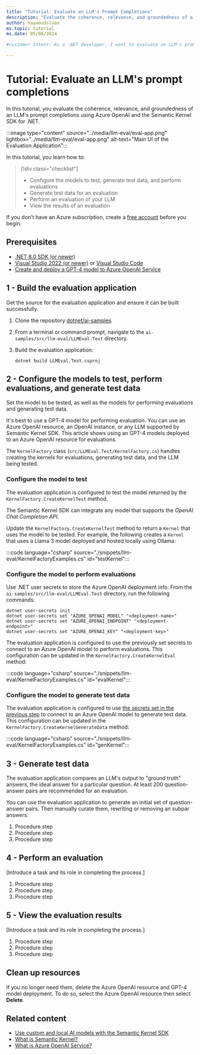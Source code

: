 ```yaml
---
title: "Tutorial: Evaluate an LLM's Prompt Completions"
description: "Evaluate the coherence, relevance, and groundedness of a LLM's prompt completions using Azure OpenAI and the Semantic Kernel SDK for .NET."
author: haywoodsloan
ms.topic: tutorial 
ms.date: 05/08/2024

#customer intent: As a .NET developer, I want to evaluate an LLM's prompt completions using .NET so that I can choose an LLM for my .NET application that fits my use case.

---
```


<!-- --------------------------------------

- Use this template with pattern instructions for:

Tutorial

- Before you sign off or merge:

Remove all comments except the customer intent.

- Feedback:

https://aka.ms/patterns-feedback

-->

# Tutorial: Evaluate an LLM's prompt completions

<!-- Required: Article headline - H1

Identify the product or service and the feature area
the tutorial covers.

-->

In this tutorial, you evaluate the coherence, relevance, and groundedness of an LLM's prompt completions using Azure OpenAI and the Semantic Kernel SDK for .NET.

:::image type="content" source="../media/llm-eval/eval-app.png" lightbox="../media/llm-eval/eval-app.png" alt-text="Main UI of the Evaluation Application":::

<!-- Required: Introductory paragraphs (no heading)

Write a brief introduction that can help the user 
decide whether the article is relevant for them and
to describe how reading the article might benefit
them.

-->

In this tutorial, you learn how to:

> [!div class="checklist"]
>
> * Configure the models to test, generate test data, and perform evaluations
> * Generate test data for an evaluation
> * Perform an evaluation of your LLM
> * View the results of an evaluation

<!-- Required: Outline (no heading)

Before your first H2, use the green checkmark format
for a bulleted list that outlines what you'll cover 
in the tutorial.

-->

If you don't have an Azure subscription, create a [free account](https://azure.microsoft.com/free/?WT.mc_id=A261C142F) before you begin.

<!-- Required: Free account links (no heading)

Because quickstarts are intended to help new customers
evaluate a product or service, include a link to a 
free trial before the first H2.

-->

## Prerequisites

* [.NET 8.0 SDK (or newer)](https://dotnet.microsoft.com/download/visual-studio-sdks)
* [Visual Studio 2022 (or newer)](https://visualstudio.microsoft.com/downloads/) or [Visual Studio Code](https://code.visualstudio.com/Download)
* [Create and deploy a GPT-4 model to Azure OpenAI Service](/azure/ai-services/openai/how-to/create-resource)

<!-- Optional: Prerequisites - H2

If included, "Prerequisites" must be the first H2 in the article.

List any items that are needed for the integration,
such as permissions or software.

If you need to sign in to a portal to do the quickstart, 
provide instructions and a link.

-->

## 1 - Build the evaluation application

Get the source for the evaluation application and ensure it can be built successfully.

1. Clone the repository [dotnet/ai-samples](https://github.com/dotnet/ai-samples)
1. From a terminal or command prompt, navigate to the `ai-samples/src/llm-eval/LLMEval.Test` directory.
1. Build the evaluation application:

    ```dotnetcli
    dotnet build LLMEval.Test.csproj
    ```

## 2 - Configure the models to test, perform evaluations, and generate test data

Set the model to be tested, as well as the models for performing evaluations and generating test data.

It's best to use a GPT-4 model for performing evaluation. You can use an Azure OpenAI resource, an OpenAI instance, or any LLM supported by Semantic Kernel SDK. This article shows using an GPT-4 models deployed to an Azure OpenAI resource for evaluations.

The `KernelFactory` class (`src/LLMEval.Test/KernelFactory.cs`) handles creating the kernels for evaluations, generating test data, and the LLM being tested.

<!-- Required: Tasks to complete in the process - H2

In one or more numbered H2 sections, describe tasks that 
the user completes in the process the tutorial describes.

-->

### Configure the model to test

The evaluation application is configured to test the model returned by the `KernelFactory.CreateKernelTest` method.

The Semantic Kernel SDK can integrate any model that supports the *OpenAI Chat Completion API*.

Update the `KernelFactory.CreateKernelTest` method to return a `Kernel` that uses the model to be tested. For example, the following creates a `Kernel` that uses a Llama 3 model deployed and hosted locally using Ollama:

:::code language="csharp" source="./snippets/llm-eval/KernelFactoryExamples.cs" id="testKernel":::

### Configure the model to perform evaluations

Use .NET user secrets to store the Azure OpenAI deployment info. From the `ai-samples/src/llm-eval/LLMEval.Test` directory, run the following commands:

```dotnetcli
dotnet user-secrets init
dotnet user-secrets set "AZURE_OPENAI_MODEL" "<deployment-name>"
dotnet user-secrets set "AZURE_OPENAI_ENDPOINT" "<deployment-endpoint>"
dotnet user-secrets set "AZURE_OPENAI_KEY" "<deployment-key>"
```

The evaluation application is configured to use the previously set secrets to connect to an Azure OpenAI model to perform evaluations. This configuration can be updated in the `KernelFactory.CreateKernelEval` method:

:::code language="csharp" source="./snippets/llm-eval/KernelFactoryExamples.cs" id="evalKernel":::

### Configure the model to generate test data

The evaluation application is configured to use [the secrets set in the previous step](#configure-the-model-to-perform-evaluations) to connect to an Azure OpenAI model to generate test data. This configuration can be updated in the `KernelFactory.CreateKernelGenerateData` method:

:::code language="csharp" source="./snippets/llm-eval/KernelFactoryExamples.cs" id="genKernel":::

<!-- Required: Steps to complete the tasks - H2

Use ordered lists to describe how to complete tasks in 
the process. Be consistent when you describe how to
use a method or tool to complete the task.

Code requires specific formatting. Here are a few useful 
examples of commonly used code blocks. Make sure to 
use the interactive functionality when possible.

For the CLI-based or PowerShell-based procedures,
don't use bullets or numbering.

Here is an example of a code block for Java:

```java
cluster = Cluster.build(new File("src/site.yaml")).create();
...
client = cluster.connect();
```

Here's a code block for the Azure CLI:

```azurecli-interactive 
az vm create --resource-group myResourceGroup --name myVM 
--image win2016datacenter --admin-username azureuser 
--admin-password myPassword12
```

This is a code block for Azure PowerShell:

```azurepowershell-interactive
New-AzureRmContainerGroup -ResourceGroupName 
myResourceGroup -Name mycontainer 
-Image mcr.microsoft.com/windows/servercore/iis:nanoserver 
-OsType Windows -IpAddressType Public
```
-->

## 3 - Generate test data

The evaluation application compares an LLM's output to "ground truth" answers, the ideal answer for a particular question. At least 200 question-answer pairs are recommended for an evaluation.

You can use the evaluation application to generate an initial set of question-answer pairs. Then manually curate them, rewriting or removing an subpar answers.

<!-- Required: Tasks to complete in the process - H2

In one or more numbered H2 sections, describe tasks that 
the user completes in the process the tutorial describes.

-->

1. Procedure step
1. Procedure step
1. Procedure step

<!-- Required: Steps to complete the tasks - H2

Use ordered lists to describe how to complete tasks in 
the process. Be consistent when you describe how to
use a method or tool to complete the task.

Code requires specific formatting. Here are a few useful 
examples of commonly used code blocks. Make sure to 
use the interactive functionality when possible.

For the CLI-based or PowerShell-based procedures,
don't use bullets or numbering.

Here is an example of a code block for Java:

```java
cluster = Cluster.build(new File("src/site.yaml")).create();
...
client = cluster.connect();
```

Here's a code block for the Azure CLI:

```azurecli-interactive 
az vm create --resource-group myResourceGroup --name myVM 
--image win2016datacenter --admin-username azureuser 
--admin-password myPassword12
```

This is a code block for Azure PowerShell:

```azurepowershell-interactive
New-AzureRmContainerGroup -ResourceGroupName 
myResourceGroup -Name mycontainer 
-Image mcr.microsoft.com/windows/servercore/iis:nanoserver 
-OsType Windows -IpAddressType Public
```
-->

## 4 - Perform an evaluation

[Introduce a task and its role in completing the process.]

<!-- Required: Tasks to complete in the process - H2

In one or more numbered H2 sections, describe tasks that 
the user completes in the process the tutorial describes.

-->

1. Procedure step
1. Procedure step
1. Procedure step

<!-- Required: Steps to complete the tasks - H2

Use ordered lists to describe how to complete tasks in 
the process. Be consistent when you describe how to
use a method or tool to complete the task.

Code requires specific formatting. Here are a few useful 
examples of commonly used code blocks. Make sure to 
use the interactive functionality when possible.

For the CLI-based or PowerShell-based procedures,
don't use bullets or numbering.

Here is an example of a code block for Java:

```java
cluster = Cluster.build(new File("src/site.yaml")).create();
...
client = cluster.connect();
```

Here's a code block for the Azure CLI:

```azurecli-interactive 
az vm create --resource-group myResourceGroup --name myVM 
--image win2016datacenter --admin-username azureuser 
--admin-password myPassword12
```

This is a code block for Azure PowerShell:

```azurepowershell-interactive
New-AzureRmContainerGroup -ResourceGroupName 
myResourceGroup -Name mycontainer 
-Image mcr.microsoft.com/windows/servercore/iis:nanoserver 
-OsType Windows -IpAddressType Public
```
-->

## 5 - View the evaluation results

[Introduce a task and its role in completing the process.]

<!-- Required: Tasks to complete in the process - H2

In one or more numbered H2 sections, describe tasks that 
the user completes in the process the tutorial describes.

-->

1. Procedure step
1. Procedure step
1. Procedure step

<!-- Required: Steps to complete the tasks - H2

Use ordered lists to describe how to complete tasks in 
the process. Be consistent when you describe how to
use a method or tool to complete the task.

Code requires specific formatting. Here are a few useful 
examples of commonly used code blocks. Make sure to 
use the interactive functionality when possible.

For the CLI-based or PowerShell-based procedures,
don't use bullets or numbering.

Here is an example of a code block for Java:

```java
cluster = Cluster.build(new File("src/site.yaml")).create();
...
client = cluster.connect();
```

Here's a code block for the Azure CLI:

```azurecli-interactive 
az vm create --resource-group myResourceGroup --name myVM 
--image win2016datacenter --admin-username azureuser 
--admin-password myPassword12
```

This is a code block for Azure PowerShell:

```azurepowershell-interactive
New-AzureRmContainerGroup -ResourceGroupName 
myResourceGroup -Name mycontainer 
-Image mcr.microsoft.com/windows/servercore/iis:nanoserver 
-OsType Windows -IpAddressType Public
```
-->

## Clean up resources

If you no longer need them, delete the Azure OpenAI resource and GPT-4 model deployment. To do so, select the Azure OpenAI resource then select **Delete**.

## Related content

* [Use custom and local AI models with the Semantic Kernel SDK](../how-to/work-with-local-models.md)
* [What is Semantic Kernel?](/semantic-kernel/overview/?tabs=Csharp)
* [What is Azure OpenAI Service?](/azure/ai-services/openai/overview)

<!-- Optional: Next step or Related content - H2

Consider adding one of these H2 sections (not both):

A "Next step" section that uses 1 link in a blue box 
to point to a next, consecutive article in a sequence.

-or- 

A "Related content" section that lists links to 
1 to 3 articles the user might find helpful.

-->

<!--

Remove all comments except the customer intent
before you sign off or merge to the main branch.

-->
